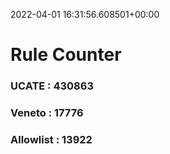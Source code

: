 2022-04-01 16:31:56.608501+00:00
# Rule Counter 
 ### UCATE : 430863

 ### Veneto : 17776

 ### Allowlist : 13922